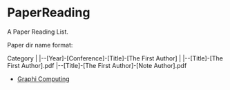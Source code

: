 # PaperReading
A Paper Reading List.

Paper dir name format:

Category
  |
  |--[Year]-[Conference]-[Title]-[The First Author]
       |
       |--[Title]-[The First Author].pdf
       |--[Title]-[The First Author]-[Note Author].pdf

- [Graphi Computing](./GraphComputing/)
